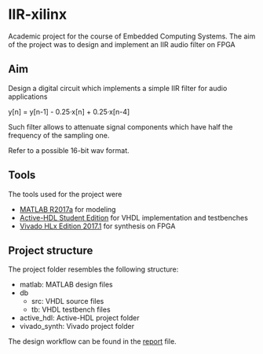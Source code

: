 # IIR-xilinx
Academic project for the course of Embedded Computing Systems. The aim of the project was to design and implement an IIR audio filter on FPGA
## Aim
Design a digital circuit which implements a simple IIR filter for audio applications

y[n] = y[n-1] - 0.25·x[n] + 0.25·x[n-4]

Such filter allows to attenuate signal components which have half the frequency of the sampling one.

Refer to a possible 16-bit wav format.

## Tools
The tools used for the project were
* [MATLAB R2017a](https://it.mathworks.com/products/matlab.html) for modeling
* [Active-HDL Student Edition](https://www.aldec.com/en/products/fpga_simulation/active_hdl_student) for VHDL implementation and testbenches
* [Vivado HLx Edition 2017.1](https://www.xilinx.com/products/design-tools/vivado.html) for synthesis on FPGA

## Project structure
The project folder resembles the following structure:

* matlab: MATLAB design files
* db
  * src: VHDL source files
  * tb: VHDL testbench files
* active_hdl: Active-HDL project folder
* vivado_synth: Vivado project folder

The design workflow can be found in the [report](https://github.com/gabrielebaris/IIRAudioFilterFPGA/blob/master/report/report.pdf) file.
